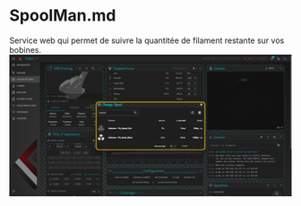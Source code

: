 # SpoolMan.md
Service web qui permet de suivre la quantitée de filament restante sur vos bobines.
![Voici un avant goût:](https://github.com/Eloura74/SpoolMan.md/blob/main/interface.png)
